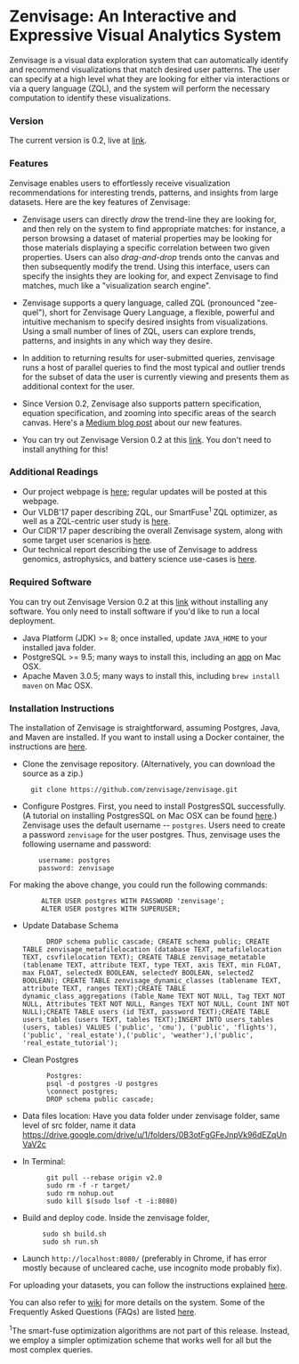 # Zenvisage: An Interactive and Expressive Visual Analytics System 
Zenvisage is a visual data exploration system that can automatically identify and recommend visualizations that match desired user patterns. The user can specify at a high level what they are looking for either via interactions or via a query language (ZQL), and the system will perform the necessary computation to identify these visualizations.

### Version
The current version is 0.2, live at [link].

### Features
Zenvisage enables users to effortlessly receive visualization recommendations for interesting trends, patterns, and insights from large datasets. Here are the key features of Zenvisage:

* Zenvisage users can directly _draw_ the trend-line they are looking for, and then rely on the system to find appropriate matches: for instance, a person browsing a dataset of material properties may be looking for those materials displaying a specific correlation between two given properties. Users can also _drag-and-drop_ trends onto the canvas and then subsequently modify the trend. Using this interface, users can specify the insights they are looking for, and expect Zenvisage to find matches, much like a "visualization search engine".

* Zenvisage supports a query language, called ZQL (pronounced "zee-quel"), short for Zenvisage Query Language, a flexible, powerful and intuitive mechanism to specify desired insights from visualizations. Using a small number of lines of ZQL, users can explore trends, patterns, and insights in any which way they desire.

* In addition to returning results for user-submitted queries, zenvisage runs a host of parallel queries to find the most typical and outlier trends for the subset of data the user is currently viewing and presents them as additional context for the user.

* Since Version 0.2, Zenvisage also supports pattern specification, equation specification, and zooming into specific areas of the search canvas. Here's a [Medium blog post][Medium] about our new features. 

* You can try out Zenvisage Version 0.2 at this [link]. You don't need to install anything for this!

### Additional Readings
* Our project webpage is [here][zenvisage-website]; regular updates will be posted at this webpage.
* Our VLDB'17 paper describing ZQL, our SmartFuse<sup>1</sup> ZQL optimizer, as well as a ZQL-centric user study is [here][zenvisage-vldb].
* Our CIDR'17 paper describing the overall Zenvisage system, along with some target user scenarios is [here][zenvisage-cidr].
* Our technical report describing the use of Zenvisage to address genomics, astrophysics, and battery science use-cases is [here][zenvisage-chi].


### Required Software
You can try out Zenvisage Version 0.2 at this [link] without installing any software. You only need to install software if you'd like to run a local deployment. 

* Java Platform (JDK) >= 8; once installed, update `JAVA_HOME` to your installed java folder.
* PostgreSQL >= 9.5;  many ways to install this, including an [app][postgres-installation] on Mac OSX.
* Apache Maven 3.0.5;  many ways to install this, including `brew install maven` on Mac OSX.

### Installation Instructions
The installation of Zenvisage is straightforward, assuming Postgres, Java, and Maven are installed. If you want to install using a Docker container, the instructions are [here][Docker-instructions].

* Clone the zenvisage repository. (Alternatively, you can download the source as a zip.)

     
        git clone https://github.com/zenvisage/zenvisage.git
     


* Configure Postgres. First, you need to install PostgresSQL successfully. (A tutorial on installing PostgresSQL on Mac OSX can be found [here][postgres-installation].) Zenvisage uses the default username -- `postgres`. Users need to create a password `zenvisage` for the user postgres. Thus, zenvisage uses the following username and password:     
        
          username: postgres
          password: zenvisage 
          
For making the above change, you could run the following commands:
            
            ALTER USER postgres WITH PASSWORD 'zenvisage';
            ALTER USER postgres WITH SUPERUSER;
              
* Update Database Schema
        
            DROP schema public cascade; CREATE schema public; CREATE TABLE zenvisage_metafilelocation (database TEXT, metafilelocation TEXT, csvfilelocation TEXT); CREATE TABLE zenvisage_metatable (tablename TEXT, attribute TEXT, type TEXT, axis TEXT, min FLOAT, max FLOAT, selectedX BOOLEAN, selectedY BOOLEAN, selectedZ BOOLEAN); CREATE TABLE zenvisage_dynamic_classes (tablename TEXT, attribute TEXT, ranges TEXT);CREATE TABLE dynamic_class_aggregations (Table_Name TEXT NOT NULL, Tag TEXT NOT NULL, Attributes TEXT NOT NULL, Ranges TEXT NOT NULL, Count INT NOT NULL);CREATE TABLE users (id TEXT, password TEXT);CREATE TABLE users_tables (users TEXT, tables TEXT);INSERT INTO users_tables (users, tables) VALUES ('public', 'cmu'), ('public', 'flights'),('public', 'real_estate'),('public', 'weather'),('public', 'real_estate_tutorial');

* Clean Postgres

            Postgres:
            psql -d postgres -U postgres
            \connect postgres;
            DROP schema public cascade;

* Data files location:
            Have you data folder under zenvisage folder, same level of src folder, name it data
            https://drive.google.com/drive/u/1/folders/0B3otFgGFeJnpVk96dEZqUnVaV2c

        
* In Terminal:

            git pull --rebase origin v2.0
            sudo rm -f -r target/
            sudo rm nohup.out
            sudo kill $(sudo lsof -t -i:8080)  
            
 * Build and deploy code. Inside the zenvisage folder,
 
            sudo sh build.sh
            sudo sh run.sh 

* Launch `http://localhost:8080/` (preferably in Chrome, if has error mostly because of uncleared cache, use incognito mode probably fix). 


For uploading your datasets, you can follow the instructions explained [here][Data-upload-instructions].

You can also refer to [wiki][System-Overview] for more details on the system. Some of the Frequently Asked Questions (FAQs) are listed [here][Troubleshooting].


[//]: # (These are reference links used in the body of this note and get stripped out when the markdown processor does its job. There is no need to format nicely because it shouldn't be seen. Thanks SO - http://stackoverflow.com/questions/4823468/store-comments-in-markdown-syntax)

   [prof]: http://web.engr.illinois.edu/~adityagp/#
   [zenvisage-website]: http://zenvisage.github.io/
   [zenvisage-vldb]: http://data-people.cs.illinois.edu/papers/zenvisage-vldb.pdf
   [zenvisage-cidr]: http://data-people.cs.illinois.edu/papers/zenvisage-cidr.pdf
   [postgressite]: https://www.postgresql.org/
   [postgres-installation]: https://chartio.com/resources/tutorials/how-to-start-postgresql-server-on-mac-os-x/
   [Docker-instructions]: https://github.com/zenvisage/zenvisage/wiki/Docker-Installation-Instruction-for-Mac
   [Data-upload-instructions]: https://github.com/zenvisage/zenvisage/wiki/Instructions-for-uploading-new-datasets
   [Medium]: https://medium.com/@adityagp/effortless-exploration-with-zenvisage-2-0-c1a515477399
   [zenvisage-chi]: https://arxiv.org/pdf/1710.00763.pdf
   [System-Overview]: https://github.com/zenvisage/zenvisage/wiki/System-Overview
   [Troubleshooting]:https://github.com/zenvisage/zenvisage/wiki/Troubleshooting-and-FAQs
   [link]: http://zenvisage.cs.illinois.edu
   <sup>1</sup>The smart-fuse optimization algorithms are not part of this release. Instead, we employ a simpler optimization scheme that works well for all but the most complex queries. 

